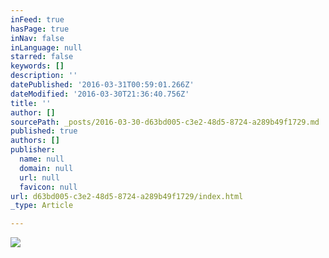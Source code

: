 ```yaml
---
inFeed: true
hasPage: true
inNav: false
inLanguage: null
starred: false
keywords: []
description: ''
datePublished: '2016-03-31T00:59:01.266Z'
dateModified: '2016-03-30T21:36:40.756Z'
title: ''
author: []
sourcePath: _posts/2016-03-30-d63bd005-c3e2-48d5-8724-a289b49f1729.md
published: true
authors: []
publisher:
  name: null
  domain: null
  url: null
  favicon: null
url: d63bd005-c3e2-48d5-8724-a289b49f1729/index.html
_type: Article

---
```

![](https://the-grid-user-content.s3-us-west-2.amazonaws.com/7a1fd333-ada3-47a0-a20d-f8445a66c693.jpg)